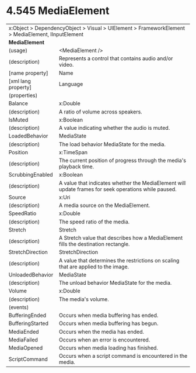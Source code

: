 <html dir="LTR" xmlns:mshelp="http://msdn.microsoft.com/mshelp" xmlns:ddue="http://ddue.schemas.microsoft.com/authoring/2003/5" xmlns:xlink="http://www.w3.org/1999/xlink" xmlns:tool="http://www.microsoft.com/tooltip">

<body>
 <input type="hidden" id="userDataCache" class="userDataStyle">
 <input type="hidden" id="hiddenScrollOffset">
 <img id="dropDownImage" style="display:none; height:0; width:0;" src="../local/drpdown.gif">
 <img id="dropDownHoverImage" style="display:none; height:0; width:0;" src="../local/drpdown_orange.gif">
 <img id="collapseImage" style="display:none; height:0; width:0;" src="../local/collapse.gif">
 <img id="expandImage" style="display:none; height:0; width:0;" src="../local/exp.gif">
 <img id="collapseAllImage" style="display:none; height:0; width:0;" src="../local/collall.gif">
 <img id="expandAllImage" style="display:none; height:0; width:0;" src="../local/expall.gif">
 <img id="copyImage" style="display:none; height:0; width:0;" src="../local/copycode.gif">
 <img id="copyHoverImage" style="display:none; height:0; width:0;" src="../local/copycodeHighlight.gif">
 <div id="header"><h1 class="heading">4.545 MediaElement</h1></div>

 <div id="mainSection">
 <div id="mainBody">
 <div id="allHistory" class="saveHistory" onsave="saveAll()" onload="loadAll()"></div>
 <p xmlns:wsd="http://wsdev.schemas.microsoft.com/authoring/2008/2" xmlns:msxsl="urn:schemas-microsoft-com:xslt" xmlns:script="urn:script" xmlns:build="urn:build">
 </p>
 <div id="sectionSection0" class="section" name="collapseableSection">
 <content xmlns="http://ddue.schemas.microsoft.com/authoring/2003/5" xmlns:wsd="http://wsdev.schemas.microsoft.com/authoring/2008/2" xmlns:msxsl="urn:schemas-microsoft-com:xslt" xmlns:script="urn:script" xmlns:build="urn:build">
 </content>
 </div>
 <div id="sectionSection1" class="section" name="collapseableSection">
 <content xmlns="http://ddue.schemas.microsoft.com/authoring/2003/5" xmlns:wsd="http://wsdev.schemas.microsoft.com/authoring/2008/2" xmlns:msxsl="urn:schemas-microsoft-com:xslt" xmlns:script="urn:script" xmlns:build="urn:build">
 <table class="ProtocolAuthoredTable" xmlns="">
 <tr><td colspan="2">
<mshelp:link keywords="86913f34-aa06-4c94-9f09-83936a822fd8" tabindex="0">x:Object</mshelp:link> &gt; <mshelp:link keywords="22a604a1-b593-4464-91e4-488285506428" tabindex="0">DependencyObject</mshelp:link> &gt; <mshelp:link keywords="d3c6fb79-d082-4257-aa16-84c18cbf6051" tabindex="0">Visual</mshelp:link> &gt; <mshelp:link keywords="ce2d5941-a755-4517-b5ac-e99658cd1dd1" tabindex="0">UIElement</mshelp:link> &gt; <mshelp:link keywords="07f9afc2-9f13-4a2a-871b-ac7caef0660d" tabindex="0">FrameworkElement</mshelp:link> &gt; <mshelp:link keywords="09008153-3694-425c-ba19-bbf555d06b06" tabindex="0">MediaElement</mshelp:link>, <mshelp:link keywords="fb286ef6-72e1-445b-8b74-effc6b5e1777" tabindex="0">IInputElement</mshelp:link> </td>
 </tr>
 <tr><td colspan="2">
 <b>
MediaElement </b>
 </td>
 </tr>
 <tr><td><div class="indent0">(usage)</div></td>
 <td>&lt;MediaElement /&gt; </td>
 </tr>
 <tr><td><div class="indent0">(description)</div></td>
 <td>Represents a control that contains audio and/or video. </td>
 </tr>
 <tr><td><div class="indent0">[name property]</div></td>
 <td><mshelp:link keywords="07f9afc2-9f13-4a2a-871b-ac7caef0660d" tabindex="0">Name</mshelp:link> </td>
 </tr>
 <tr><td><div class="indent0">[xml lang property]</div></td>
 <td><mshelp:link keywords="07f9afc2-9f13-4a2a-871b-ac7caef0660d" tabindex="0">Language</mshelp:link> </td>
 </tr>
 <tr><td><div class="indent0">(properties)</div></td>
 <td> </td>
 </tr>
 <tr><td><div class="indent2">Balance</div></td>
 <td><mshelp:link keywords="be69ab46-8f20-4d22-b671-5be19c0f3fc7" tabindex="0">x:Double</mshelp:link> </td>
 </tr>
 <tr><td><div class="indent4">(description)</div></td>
 <td>A ratio of volume across speakers. </td>
 </tr>
 <tr><td><div class="indent2">IsMuted</div></td>
 <td><mshelp:link keywords="c179f5e8-f1d2-4665-a360-ea494307b744" tabindex="0">x:Boolean</mshelp:link> </td>
 </tr>
 <tr><td><div class="indent4">(description)</div></td>
 <td>A value indicating whether the audio is muted. </td>
 </tr>
 <tr><td><div class="indent2">LoadedBehavior</div></td>
 <td><mshelp:link keywords="f5b71ddd-f1a7-41b3-8280-378903ea35b0" tabindex="0">MediaState</mshelp:link> </td>
 </tr>
 <tr><td><div class="indent4">(description)</div></td>
 <td>The load behavior MediaState for the media. </td>
 </tr>
 <tr><td><div class="indent2">Position</div></td>
 <td><mshelp:link keywords="40fc820c-53cd-4b4d-9535-bd7f2a2f651c" tabindex="0">x:TimeSpan</mshelp:link> </td>
 </tr>
 <tr><td><div class="indent4">(description)</div></td>
 <td>The current position of progress through the media's playback time. </td>
 </tr>
 <tr><td><div class="indent2">ScrubbingEnabled</div></td>
 <td><mshelp:link keywords="c179f5e8-f1d2-4665-a360-ea494307b744" tabindex="0">x:Boolean</mshelp:link> </td>
 </tr>
 <tr><td><div class="indent4">(description)</div></td>
 <td>A value that indicates whether the MediaElement will update frames for seek operations while paused. </td>
 </tr>
 <tr><td><div class="indent2">Source</div></td>
 <td><mshelp:link keywords="b305ae61-7712-4d1c-9584-f3660e13bfb8" tabindex="0">x:Uri</mshelp:link> </td>
 </tr>
 <tr><td><div class="indent4">(description)</div></td>
 <td>A media source on the MediaElement. </td>
 </tr>
 <tr><td><div class="indent2">SpeedRatio</div></td>
 <td><mshelp:link keywords="be69ab46-8f20-4d22-b671-5be19c0f3fc7" tabindex="0">x:Double</mshelp:link> </td>
 </tr>
 <tr><td><div class="indent4">(description)</div></td>
 <td>The speed ratio of the media. </td>
 </tr>
 <tr><td><div class="indent2">Stretch</div></td>
 <td><mshelp:link keywords="c34677fb-6cd7-4b53-ba63-90363546fe67" tabindex="0">Stretch</mshelp:link> </td>
 </tr>
 <tr><td><div class="indent4">(description)</div></td>
 <td>A Stretch value that describes how a MediaElement fills the destination rectangle. </td>
 </tr>
 <tr><td><div class="indent2">StretchDirection</div></td>
 <td><mshelp:link keywords="1b460ac7-9f4a-44bd-bfef-bc0bc272d24d" tabindex="0">StretchDirection</mshelp:link> </td>
 </tr>
 <tr><td><div class="indent4">(description)</div></td>
 <td>A value that determines the restrictions on scaling that are applied to the image. </td>
 </tr>
 <tr><td><div class="indent2">UnloadedBehavior</div></td>
 <td><mshelp:link keywords="f5b71ddd-f1a7-41b3-8280-378903ea35b0" tabindex="0">MediaState</mshelp:link> </td>
 </tr>
 <tr><td><div class="indent4">(description)</div></td>
 <td>The unload behavior MediaState for the media. </td>
 </tr>
 <tr><td><div class="indent2">Volume</div></td>
 <td><mshelp:link keywords="be69ab46-8f20-4d22-b671-5be19c0f3fc7" tabindex="0">x:Double</mshelp:link> </td>
 </tr>
 <tr><td><div class="indent4">(description)</div></td>
 <td>The media's volume. </td>
 </tr>
 <tr><td><div class="indent0">(events)</div></td>
 <td> </td>
 </tr>
 <tr><td><div class="indent2">BufferingEnded</div></td>
 <td>Occurs when media buffering has ended. </td>
 </tr>
 <tr><td><div class="indent2">BufferingStarted</div></td>
 <td>Occurs when media buffering has begun. </td>
 </tr>
 <tr><td><div class="indent2">MediaEnded</div></td>
 <td>Occurs when the media has ended. </td>
 </tr>
 <tr><td><div class="indent2">MediaFailed</div></td>
 <td>Occurs when an error is encountered. </td>
 </tr>
 <tr><td><div class="indent2">MediaOpened</div></td>
 <td>Occurs when media loading has finished. </td>
 </tr>
 <tr><td><div class="indent2">ScriptCommand</div></td>
 <td>Occurs when a script command is encountered in the media. </td>
 </tr>
</table>
 </content>
 </div>
 <!--[if gte IE 5]>
 <tool:tip element="languageFilterToolTip" avoidmouse="false"/>
 <![endif]-->
 </div>
 <a name="feedback"></a><span></span>
 </div>
</body></html>
